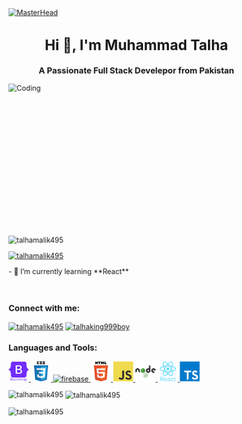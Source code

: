 [![MasterHead](https://1.bp.blogspot.com/-7A4WynwlLsMw/XbBpCXG8fHI/AAAAAAAAMt4/uOa1bpLskYgrwGbllhSu2SDj_Mig8SXJQCLcBGAsYHQ/s1600/2000_600px.gif
)](https://rishavchanda.io)
<h1 align="center">Hi 👋, I'm Muhammad Talha</h1>
<h3 align="center"> A Passionate Full Stack Develepor from Pakistan</h3>
<!-- <p align="left"> <img src="https://komarev.com/ghpvc/?username=talhamalik495&label=Profile%20views&color=0e75b6&style=flat" alt="talhamalik495" /> </p> -->
<img align="right" margit-bootom="50" alt="Coding" width="1000" height="300"src="https://camo.githubusercontent.com/4d9f5ecceb711eec6e2018f38a5677dc657c9738d4a65ba3b928c41c0a45b439/68747470733a2f2f6d69726f2e6d656469756d2e636f6d2f6d61782f313336302f302a37513379765349765f7430696f4a2d5a2e676966"/>  




























<p align="left"> <img src="https://komarev.com/ghpvc/?username=talhamalik495&label=Profile%20views&color=0e75b6&style=flat" alt="talhamalik495" /> </p>
















<p align="left"> <a href="https://github.com/ryo-ma/github-profile-trophy"><img src="https://github-profile-trophy.vercel.app/?username=talhamalik495" alt="talhamalik495" /></a> </p>
- 🌱 I’m currently learning **React**
<p align="left"> <a href="https://twitter.com/" target="blank"><img src="https://img.shields.io/twitter/follow/?logo=twitter&style=for-the-badge" alt="" /></a> </p>
<h3 align="left">Connect with me:</h3>
<p align="left">
<a href="https://linkedin.com/in/talhamalik495" target="blank"><img align="center" src="https://raw.githubusercontent.com/rahuldkjain/github-profile-readme-generator/master/src/images/icons/Social/linked-in-alt.svg" alt="talhamalik495" height="30" width="40" /></a>
<a href="https://instagram.com/talhaking999boy" target="blank"><img align="center" src="https://raw.githubusercontent.com/rahuldkjain/github-profile-readme-generator/master/src/images/icons/Social/instagram.svg" alt="talhaking999boy" height="30" width="40" /></a>
</p>
<h3 align="left">Languages and Tools:</h3>
<p align="left"> <a href="https://getbootstrap.com" target="_blank" rel="noreferrer"> <img src="https://raw.githubusercontent.com/devicons/devicon/master/icons/bootstrap/bootstrap-plain-wordmark.svg" alt="bootstrap" width="40" height="40"/> </a> <a href="https://www.w3schools.com/css/" target="_blank" rel="noreferrer"> <img src="https://raw.githubusercontent.com/devicons/devicon/master/icons/css3/css3-original-wordmark.svg" alt="css3" width="40" height="40"/> </a> <a href="https://firebase.google.com/" target="_blank" rel="noreferrer"> <img src="https://www.vectorlogo.zone/logos/firebase/firebase-icon.svg" alt="firebase" width="40" height="40"/> </a> <a href="https://www.w3.org/html/" target="_blank" rel="noreferrer"> <img src="https://raw.githubusercontent.com/devicons/devicon/master/icons/html5/html5-original-wordmark.svg" alt="html5" width="40" height="40"/> </a> <a href="https://developer.mozilla.org/en-US/docs/Web/JavaScript" target="_blank" rel="noreferrer"> <img src="https://raw.githubusercontent.com/devicons/devicon/master/icons/javascript/javascript-original.svg" alt="javascript" width="40" height="40"/> </a> <a href="https://nodejs.org" target="_blank" rel="noreferrer"> <img src="https://raw.githubusercontent.com/devicons/devicon/master/icons/nodejs/nodejs-original-wordmark.svg" alt="nodejs" width="40" height="40"/> </a> <a href="https://reactjs.org/" target="_blank" rel="noreferrer"> <img src="https://raw.githubusercontent.com/devicons/devicon/master/icons/react/react-original-wordmark.svg" alt="react" width="40" height="40"/> </a> <a href="https://www.typescriptlang.org/" target="_blank" rel="noreferrer"> <img src="https://raw.githubusercontent.com/devicons/devicon/master/icons/typescript/typescript-original.svg" alt="typescript" width="40" height="40"/> </a> </p>

<p><img align="left" src="https://github-readme-stats.vercel.app/api/top-langs?username=talhamalik495&show_icons=true&locale=en&layout=compact" alt="talhamalik495" /></p>

<p>&nbsp;<img align="center" src="https://github-readme-stats.vercel.app/api?username=talhamalik495&show_icons=true&locale=en" alt="talhamalik495" /></p>

<p><img align="center" src="https://github-readme-streak-stats.herokuapp.com/?user=talhamalik495&" alt="talhamalik495" /></p>
  
<!---
Talhamalik495/Talhamalik495 is a ✨ special ✨ repository because its `README.md` (this file) appears on your GitHub profile.
You can click the Preview link to take a look at your changes.
--->
